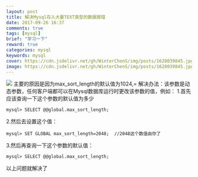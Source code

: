 ```yaml
---
layout: post
title: 解决Mysql存入大量TEXT类型的数据报错
date: 2017-09-26 16:37
comments: true
tags: [mysql]
brief: "学习一下"
reward: true
categories: mysql
keywords: mysql
cover: https://cdn.jsdelivr.net/gh/WinterChenS/img/posts/1628039845.jpg
image: https://cdn.jsdelivr.net/gh/WinterChenS/img/posts/1628039845.jpg
---
```


![](https://cdn.jsdelivr.net/gh/WinterChenS/img/posts/1628039845.jpg)
主要的原因是因为max_sort_length的默认值为1024,=
解决办法：该参数是动态参数，任何客户端都可以在Mysql数据库运行时更改该参数的值，例如：
1.首先应该查询一下这个参数的默认值为多少
```
mysql> SELECT @@global.max_sort_length;
```
<!-- more -->
2.然后去设置这个值：

```
mysql> SET GLOBAL max_sort_length=2048;  //2048这个数值由你了
```
3.然后再查询一下这个参数的默认值：
```
mysql> SELECT @@global.max_sort_length;
```
以上问题就解决了
